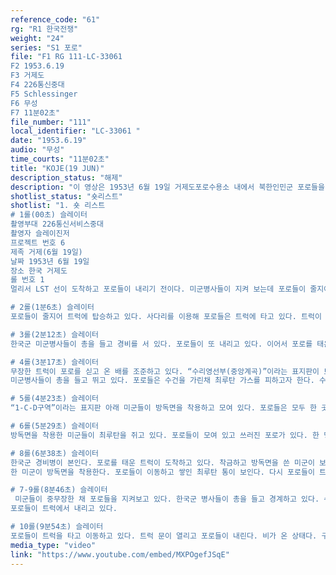 ```yaml
---
reference_code: "61"
rg: "R1 한국전쟁"
weight: "24"
series: "S1 포로"
file: "F1 RG 111-LC-33061 
F2 1953.6.19
F3 거제도
F4 226통신중대
F5 Schlessinger
F6 무성
F7 11분02초"
file_number: "111"
local_identifier: "LC-33061 "
date: "1953.6.19"
audio: "무성"
time_courts: "11분02초"
title: "KOJE(19 JUN)"
description_status: "해제"
description: "이 영상은 1953년 6월 19일 거제도포로수용소 내에서 북한인민군 포로들을 호송해 오는 장면과 수용소 내에서 시위를 진압하는 과정에 최루탄을 쏘는 던지는 장면 등을 담고 있다. 이들은 1953년 8월 빅스위치(일반포로교환)직전에 거제도에 수용된 송환을 선택한 포로들이다. 추가 송환 직전 다른 1구역 C와 D수용동에서 포로들이 이동하고 있다. 추가로 이송된 포로들은 다른 구역에 수용되고 있다."
shotlist_status: "숏리스트"
shotlist: "1. 숏 리스트 
# 1롤(00초) 슬레이터
촬영부대 226통신서비스중대
촬영자 슬레이진저
프로젝트 번호 6
제족 거제(6월 19일)
날짜 1953년 6월 19일
장소 한국 거제도
롤 번호 1
멀리서 LST 선이 도착하고 포로들이 내리기 전이다. 미군병사들이 지켜 보는데 포로들이 줄지어 내리고 있다. 트럭과 경비병들이 서 있다. 북한인민군 포로들이다. 포로들은 트럭에 탑승하고 있다. 

# 2롤(1분6초) 슬레이터
포로들이 줄지어 트럭에 탑승하고 있다. 사다리를 이용해 포로들은 트럭에 타고 있다. 트럭이 출발한다. 비가 내리고 있다.

# 3롤(2분12초) 슬레이터
한국군 미군병사들이 총을 들고 경비를 서 있다. 포로들이 또 내리고 있다. 이어서 포로를 태운 트럭이 출발한다. 방독면 마스트를 한 미군이 있다.

# 4롤(3분17초) 슬레이터
무장한 트럭이 포로를 싣고 온 배를 조준하고 있다. “수리영선부(중앙계곡)”이라는 표지판이 보인다. 포로들이 줄을 지어 앉아 있다. 
미군병사들이 총을 들고 뛰고 있다. 포로들은 수건을 가린채 최루탄 가스를 피하고자 한다. 수용동은 전부 최루가스다. 미군들은 모두 방독면을 착용하고 있다.

# 5롤(4분23초) 슬레이터
“1-C-D구역”이라는 표지판 아래 미군들이 방독면을 착용하고 모여 있다. 포로들은 모두 한 곳에 모여 있다. 미군들이 기총한 상태에서 모여 있는 포로들에게 최루탄 가스를 발사한다. 최루가스 연기가 가득하다. 포로들은 모두 쓰러진 상태다. 

# 6롤(5분29초) 슬레이터
방독면을 착용한 미군들이 최루탄을 쥐고 있다. 포로들이 모여 있고 쓰러진 포로가 있다. 한 명의 미군은 수용동 안으로 최루탄 3개를 연달아 던진다, 계속 던지고 있다. 연기가 피어오르고 있다. 수용송 안에서 한 두명의 포로들이 나오고 있다. 포로들은 수건을 쓴 채 나온다. 

# 8롤(6분38초) 슬레이터
한국군 경비병이 본인다. 포로를 태운 트럭이 도착하고 있다. 착금하고 방독면을 쓴 미군이 보인다. 포로들은 트럭에서 내려 이동한다. 다른 수용동이다. 포로들이 수용동 안으로 들어간다.
한 미군이 방독면을 착용한다. 포로들이 이동하고 쌓인 최루탄 통이 보인다. 다시 포로들이 트럭에서 내린다. 급식통과 밥통이다. (8분12초) 구역수용소 사령관 Pendleton이 어디론가 전화를 걸고 있다. 경비탑이 보인다.

# 7-9롤(8분46초) 슬레이터 
 미군들이 중무장한 채 포로들을 지켜보고 있다. 한국군 병사들이 총을 들고 경계하고 있다. 수용소 구역 문이 열리고 닫힌다. 
포로들이 트럭에서 내리고 있다. 

# 10롤(9분54초) 슬레이터
포로들이 트럭을 타고 이동하고 있다. 트럭 문이 열리고 포로들이 내린다. 비가 온 상태다. 구역 수용소 문이 열리자 포로들이 들어간다. 6번 감시탑이 보인다. 거제도포로수용소 전경이 보이며 바다도 함께 보인다. 고현지구 포로수용소 전경이 보인다."
media_type: "video"
link: "https://www.youtube.com/embed/MXPOgefJSqE"
---
```

